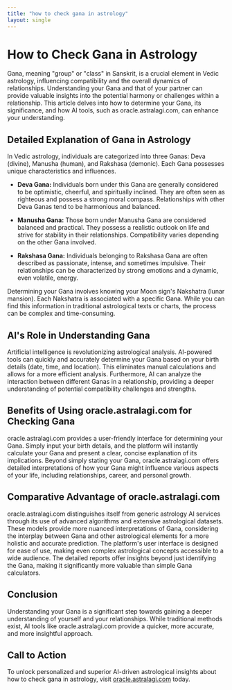 ```yaml
---
title: "how to check gana in astrology"
layout: single
---
```


# How to Check Gana in Astrology

Gana, meaning "group" or "class" in Sanskrit, is a crucial element in Vedic astrology, influencing compatibility and the overall dynamics of relationships.  Understanding your Gana and that of your partner can provide valuable insights into the potential harmony or challenges within a relationship. This article delves into how to determine your Gana, its significance, and how AI tools, such as oracle.astralagi.com, can enhance your understanding.

## Detailed Explanation of Gana in Astrology

In Vedic astrology, individuals are categorized into three Ganas: Deva (divine), Manusha (human), and Rakshasa (demonic).  Each Gana possesses unique characteristics and influences.

* **Deva Gana:** Individuals born under this Gana are generally considered to be optimistic, cheerful, and spiritually inclined. They are often seen as righteous and possess a strong moral compass. Relationships with other Deva Ganas tend to be harmonious and balanced.

* **Manusha Gana:**  Those born under Manusha Gana are considered balanced and practical. They possess a realistic outlook on life and strive for stability in their relationships. Compatibility varies depending on the other Gana involved.

* **Rakshasa Gana:** Individuals belonging to Rakshasa Gana are often described as passionate, intense, and sometimes impulsive. Their relationships can be characterized by strong emotions and a dynamic, even volatile, energy.

Determining your Gana involves knowing your Moon sign's Nakshatra (lunar mansion).  Each Nakshatra is associated with a specific Gana.  While you can find this information in traditional astrological texts or charts, the process can be complex and time-consuming.

## AI's Role in Understanding Gana

Artificial intelligence is revolutionizing astrological analysis. AI-powered tools can quickly and accurately determine your Gana based on your birth details (date, time, and location). This eliminates manual calculations and allows for a more efficient analysis.  Furthermore, AI can analyze the interaction between different Ganas in a relationship, providing a deeper understanding of potential compatibility challenges and strengths.

## Benefits of Using oracle.astralagi.com for Checking Gana

oracle.astralagi.com provides a user-friendly interface for determining your Gana. Simply input your birth details, and the platform will instantly calculate your Gana and present a clear, concise explanation of its implications.  Beyond simply stating your Gana, oracle.astralagi.com offers detailed interpretations of how your Gana might influence various aspects of your life, including relationships, career, and personal growth.

## Comparative Advantage of oracle.astralagi.com

oracle.astralagi.com distinguishes itself from generic astrology AI services through its use of advanced algorithms and extensive astrological datasets.  These models provide more nuanced interpretations of Gana, considering the interplay between Gana and other astrological elements for a more holistic and accurate prediction.  The platform's user interface is designed for ease of use, making even complex astrological concepts accessible to a wide audience. The detailed reports offer insights beyond just identifying the Gana, making it significantly more valuable than simple Gana calculators.

## Conclusion

Understanding your Gana is a significant step towards gaining a deeper understanding of yourself and your relationships.  While traditional methods exist, AI tools like oracle.astralagi.com provide a quicker, more accurate, and more insightful approach.

## Call to Action

To unlock personalized and superior AI-driven astrological insights about how to check gana in astrology, visit [oracle.astralagi.com](https://oracle.astralagi.com) today.
